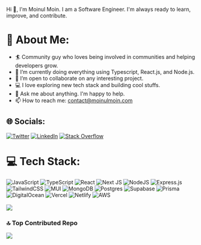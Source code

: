 <!--
**moinulmoin/moinulmoin** is a ✨ _special_ ✨ repository because its `README.md` (this file) appears on your GitHub profile. -->

Hi 👋, I'm Moinul Moin. I am a Software Engineer. I'm always ready to learn, improve, and contribute. 

# 💫 About Me:
- 🏄‍ Community guy who loves being involved in communities and helping developers grow.
- 🌱 I’m currently doing everything using Typescript, React.js, and Node.js.
- 👯 I’m open to collaborate on any interesting project.
- 💻 I love exploring new tech stack and building cool stuffs.
- 💬 Ask me about anything. I'm happy to help.
- 📫 How to reach me: [contact@moinulmoin.com](mailto:contact@moinulmoin.com)


## 🌐 Socials:
[![Twitter](https://img.shields.io/badge/Twitter-%231DA1F2.svg?logo=Twitter&logoColor=white)](https://twitter.com/immoinulmoin)  [![LinkedIn](https://img.shields.io/badge/LinkedIn-%230077B5.svg?logo=linkedin&logoColor=white)](https://linkedin.com/in/moinulmoin) [![Stack Overflow](https://img.shields.io/badge/-Stackoverflow-FE7A16?logo=stack-overflow&logoColor=white)](https://stackoverflow.com/users/14491361)

# 💻 Tech Stack:
![JavaScript](https://img.shields.io/badge/javascript-%23323330.svg?style=plastic&logo=javascript&logoColor=%23F7DF1E) ![TypeScript](https://img.shields.io/badge/typescript-%23007ACC.svg?style=plastic&logo=typescript&logoColor=white) ![React](https://img.shields.io/badge/react-%2320232a.svg?style=plastic&logo=react&logoColor=%2361DAFB) ![Next JS](https://img.shields.io/badge/Next-black?style=plastic&logo=next.js&logoColor=white) ![NodeJS](https://img.shields.io/badge/node.js-6DA55F?style=plastic&logo=node.js&logoColor=white) ![Express.js](https://img.shields.io/badge/express.js-%23404d59.svg?style=plastic&logo=express&logoColor=%2361DAFB) ![TailwindCSS](https://img.shields.io/badge/tailwindcss-%2338B2AC.svg?style=plastic&logo=tailwind-css&logoColor=white) ![MUI](https://img.shields.io/badge/MUI-%230081CB.svg?style=plastic&logo=material-ui&logoColor=white) ![MongoDB](https://img.shields.io/badge/MongoDB-%234ea94b.svg?style=plastic&logo=mongodb&logoColor=white) ![Postgres](https://img.shields.io/badge/postgres-%23316192.svg?style=plastic&logo=postgresql&logoColor=white) 	![Supabase](https://img.shields.io/badge/Supabase-3ECF8E?style=plastic&logo=supabase&logoColor=white) ![Prisma](https://img.shields.io/badge/Prisma-3982CE?style=plastic&logo=prisma&logoColor=white) ![DigitalOcean](https://img.shields.io/badge/DigitalOcean-%230167ff.svg?style=plastic&logo=digitalOcean&logoColor=white) ![Vercel](https://img.shields.io/badge/vercel-%23000000.svg?style=plastic&logo=vercel&logoColor=white) ![Netlify](https://img.shields.io/badge/netlify-%23000000.svg?style=plastic&logo=netlify&logoColor=#00C7B7) ![AWS](https://img.shields.io/badge/AWS-%23FF9900.svg?style=plastic&logo=amazon-aws&logoColor=white)
<br/>
<br/>
![](https://github-readme-stats.vercel.app/api/top-langs/?username=moinulmoin&theme=tokyonight&hide_border=false&include_all_commits=true&count_private=true&layout=compact)

### 🔝 Top Contributed Repo
![](https://github-contributor-stats.vercel.app/api?username=moinulmoin&limit=5&theme=tokyonight&combine_all_yearly_contributions=true)
